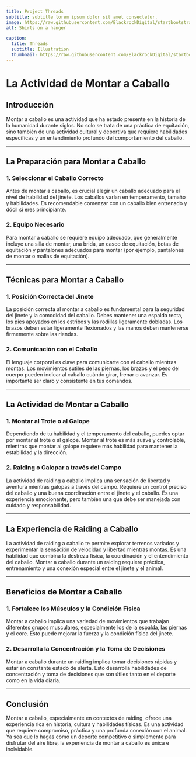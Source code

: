 ```yaml
---
title: Project Threads
subtitle: subtitle lorem ipsum dolor sit amet consectetur.
image: https://raw.githubusercontent.com/BlackrockDigital/startbootstrap-agency/master/src/assets/img/portfolio/01-full.jpg
alt: Shirts on a hanger

caption:
  title: Threads
  subtitle: Illustration
  thumbnail: https://raw.githubusercontent.com/BlackrockDigital/startbootstrap-agency/master/src/assets/img/portfolio/01-thumbnail.jpg
---
```


# La Actividad de Montar a Caballo

## Introducción  
Montar a caballo es una actividad que ha estado presente en la historia de la humanidad durante siglos. No solo se trata de una práctica de equitación, sino también de una actividad cultural y deportiva que requiere habilidades específicas y un entendimiento profundo del comportamiento del caballo. 

---

## La Preparación para Montar a Caballo  

### 1. **Seleccionar el Caballo Correcto**  
Antes de montar a caballo, es crucial elegir un caballo adecuado para el nivel de habilidad del jinete. Los caballos varían en temperamento, tamaño y habilidades. Es recomendable comenzar con un caballo bien entrenado y dócil si eres principiante.

### 2. **Equipo Necesario**  
Para montar a caballo se requiere equipo adecuado, que generalmente incluye una silla de montar, una brida, un casco de equitación, botas de equitación y pantalones adecuados para montar (por ejemplo, pantalones de montar o mallas de equitación).

---

## Técnicas para Montar a Caballo  

### 1. **Posición Correcta del Jinete**  
La posición correcta al montar a caballo es fundamental para la seguridad del jinete y la comodidad del caballo. Debes mantener una espalda recta, los pies apoyados en los estribos y las rodillas ligeramente dobladas. Los brazos deben estar ligeramente flexionados y las manos deben mantenerse firmemente sobre las riendas.

### 2. **Comunicación con el Caballo**  
El lenguaje corporal es clave para comunicarte con el caballo mientras montas. Los movimientos sutiles de las piernas, los brazos y el peso del cuerpo pueden indicar al caballo cuándo girar, frenar o avanzar. Es importante ser claro y consistente en tus comandos.

---

## La Actividad de Montar a Caballo  

### 1. **Montar al Trote o al Galope**  
Dependiendo de tu habilidad y el temperamento del caballo, puedes optar por montar al trote o al galope. Montar al trote es más suave y controlable, mientras que montar al galope requiere más habilidad para mantener la estabilidad y la dirección.

### 2. **Raiding o Galopar a través del Campo**  
La actividad de raiding a caballo implica una sensación de libertad y aventura mientras galopas a través del campo. Requiere un control preciso del caballo y una buena coordinación entre el jinete y el caballo. Es una experiencia emocionante, pero también una que debe ser manejada con cuidado y responsabilidad.

---

## La Experiencia de Raiding a Caballo  

La actividad de raiding a caballo te permite explorar terrenos variados y experimentar la sensación de velocidad y libertad mientras montas. Es una habilidad que combina la destreza física, la coordinación y el entendimiento del caballo. Montar a caballo durante un raiding requiere práctica, entrenamiento y una conexión especial entre el jinete y el animal.

---

## Beneficios de Montar a Caballo  

### 1. **Fortalece los Músculos y la Condición Física**  
Montar a caballo implica una variedad de movimientos que trabajan diferentes grupos musculares, especialmente los de la espalda, las piernas y el core. Esto puede mejorar la fuerza y la condición física del jinete.

### 2. **Desarrolla la Concentración y la Toma de Decisiones**  
Montar a caballo durante un raiding implica tomar decisiones rápidas y estar en constante estado de alerta. Esto desarrolla habilidades de concentración y toma de decisiones que son útiles tanto en el deporte como en la vida diaria.

---

## Conclusión  
Montar a caballo, especialmente en contextos de raiding, ofrece una experiencia rica en historia, cultura y habilidades físicas. Es una actividad que requiere compromiso, práctica y una profunda conexión con el animal. Ya sea que lo hagas como un deporte competitivo o simplemente para disfrutar del aire libre, la experiencia de montar a caballo es única e inolvidable.

